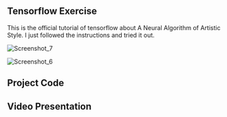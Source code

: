 ## Tensorflow Exercise
This is the official tutorial of tensorflow about A Neural Algorithm of Artistic Style.
I just followed the instructions and tried it out.

![Screenshot_7](https://user-images.githubusercontent.com/81423727/158885836-a1d3fcd8-d80d-412f-9649-f4fb2d60f747.png)

![Screenshot_6](https://user-images.githubusercontent.com/81423727/158885848-9cc3d012-ba92-4192-a837-b5831aaaa865.png)

## Project Code

## Video Presentation
